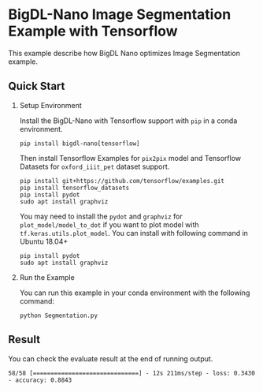 # BigDL-Nano Image Segmentation Example with Tensorflow

This example describe how BigDL Nano optimizes Image Segmentation example. 

## Quick Start 

1. Setup Environment

    Install the BigDL-Nano with Tensorflow support with `pip` in a conda environment. 

    ```
    pip install bigdl-nano[tensorflow]
    ```

    Then install Tensorflow Examples for `pix2pix` model and Tensorflow Datasets for `oxford_iiit_pet` dataset support. 

    ```
    pip install git+https://github.com/tensorflow/examples.git
    pip install tensorflow_datasets
    pip install pydot
    sudo apt install graphviz
    ```

    You may need to install the `pydot` and `graphviz` for `plot_model/model_to_dot` if you want to plot model with `tf.keras.utils.plot_model`. You can install with following command in Ubuntu 18.04+

    ```
    pip install pydot
    sudo apt install graphviz
    ```

2. Run the Example

    You can run this example in your conda environment with the following command:
    
    ```
    python Segmentation.py
    ```

## Result
You can check the evaluate result at the end of running output.
```
58/58 [==============================] - 12s 211ms/step - loss: 0.3430 - accuracy: 0.8843
```